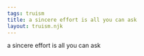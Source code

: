 ```yaml
---
tags: truism
title: a sincere effort is all you can ask
layout: truism.njk
---
```


a sincere effort is all you can ask